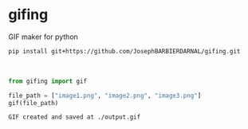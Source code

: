 # gifing

GIF maker for python

```bash
pip install git+https://github.com/JosephBARBIERDARNAL/gifing.git
```

<br>

```python
from gifing import gif

file_path = ["image1.png", "image2.png", "image3.png"]
gif(file_path)
```

`GIF created and saved at ./output.gif`
